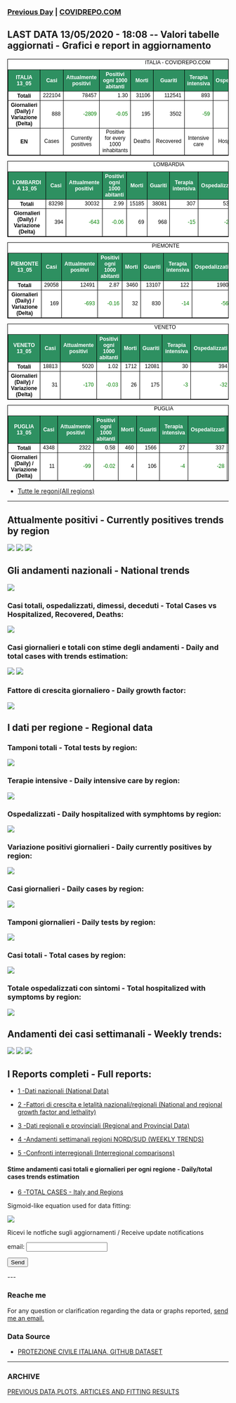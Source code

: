 <!-- start -->
### [Previous Day](/index_12_05.md) | <a href="https://marcelchiarello.github.io/showdata/">COVIDREPO.COM</a>
## LAST DATA 13/05/2020 - 18:08 -- Valori tabelle aggiornati - Grafici e report in aggiornamento

<table style=" color:black; font-size:12; font-family:arial; text-align:center; " cellpadding="2.5" cellspacing="0" border="1" bordercolor="black" bgcolor="#FFFFFF">
<caption>ITALIA - COVIDREPO.COM</caption>
<tr style="color:#FFFFFF;background:#2E9061">
<th>ITALIA 13_05</th>
<th>Casi</th>
<th>Attualmente positivi</th>
<th>Positivi ogni 1000 abitanti</th>
<th>Morti</th>
<th>Guariti</th>
<th>Terapia intensiva</th>
<th>Ospedalizzati</th>
<th>Ricoverati con sintomi</th>
<th>Isolamento domiciliare</th>
<th>Tamponi</th>
</tr>
<tr>
<th>Totali</th>
<td align="right"> 222104</td>
<td align="right"> 78457</td>
<td align="right"> 1.30</td>
<td align="right"> 31106</td>
<td align="right"> 112541</td>
<td align="right"> 893</td>
<td align="right"> 13065</td>
<td align="right"> 12172</td>
<td align="right"> 65392</td>
<td align="right"> 2735628</td>
</tr>
<tr>
<th>Giornalieri (Daily) / Variazione (Delta)</th>
<td align="right"> 888</td>
<td align="right" style=" color:green; "> -2809</td>
<td align="right" style=" color:green; "> -0.05</td>
<td align="right"> 195</td>
<td align="right"> 3502</td>
<td align="right" style=" color:green; "> -59</td>
<td align="right" style=" color:green; "> -752</td>
<td align="right" style=" color:green; "> -693</td>
<td align="right" style=" color:green; "> -2057</td>
<td align="right"> 61973</td>
</tr>
<tr>
<th>EN</th>
<td>Cases</td>
<td>Currently positives</td>
<td>Positive for every 1000 inhabitants</td>
<td>Deaths</td>
<td>Recovered</td>
<td>Intensive care</td>
<td>Hospitalized</td>
<td>Hospitalized with symptoms</td>
<td>Home isolation</td>
<td>Tests</td>
</tr>
</table>

<table style=" color:black; font-size:12; font-family:arial; text-align:center; " cellpadding="2.5" cellspacing="0" border="1" bordercolor="black" bgcolor="#FFFFFF">
<caption>LOMBARDIA</caption>
<tr style="color:#FFFFFF;background:#2E9061">
<th>LOMBARDIA 13_05</th>
<th>Casi</th>
<th>Attualmente positivi</th>
<th>Positivi ogni 1000 abitanti</th>
<th>Morti</th>
<th>Guariti</th>
<th>Terapia intensiva</th>
<th>Ospedalizzati</th>
<th>Ricoverati con sintomi</th>
<th>Isolamento domiciliare</th>
<th>Tamponi</th>
</tr>
<tr>
<th>Totali</th>
<td align="right"> 83298</td>
<td align="right"> 30032</td>
<td align="right"> 2.99</td>
<td align="right"> 15185</td>
<td align="right"> 38081</td>
<td align="right"> 307</td>
<td align="right"> 5314</td>
<td align="right"> 5007</td>
<td align="right"> 24718</td>
<td align="right"> 524163</td>
</tr>
<tr>
<th>Giornalieri (Daily) / Variazione (Delta)</th>
<td align="right"> 394</td>
<td align="right" style=" color:green; "> -643</td>
<td align="right" style=" color:green; "> -0.06</td>
<td align="right"> 69</td>
<td align="right"> 968</td>
<td align="right" style=" color:green; "> -15</td>
<td align="right" style=" color:green; "> -230</td>
<td align="right" style=" color:green; "> -215</td>
<td align="right" style=" color:green; "> -413</td>
<td align="right"> 10919</td>
</tr>
</table>

<table style=" color:black; font-size:12; font-family:arial; text-align:center; " cellpadding="2.5" cellspacing="0" border="1" bordercolor="black" bgcolor="#FFFFFF">
<caption>PIEMONTE</caption>
<tr style="color:#FFFFFF;background:#2E9061">
<th>PIEMONTE 13_05</th>
<th>Casi</th>
<th>Attualmente positivi</th>
<th>Positivi ogni 1000 abitanti</th>
<th>Morti</th>
<th>Guariti</th>
<th>Terapia intensiva</th>
<th>Ospedalizzati</th>
<th>Ricoverati con sintomi</th>
<th>Isolamento domiciliare</th>
<th>Tamponi</th>
</tr>
<tr>
<th>Totali</th>
<td align="right"> 29058</td>
<td align="right"> 12491</td>
<td align="right"> 2.87</td>
<td align="right"> 3460</td>
<td align="right"> 13107</td>
<td align="right"> 122</td>
<td align="right"> 1980</td>
<td align="right"> 1858</td>
<td align="right"> 10511</td>
<td align="right"> 224788</td>
</tr>
<tr>
<th>Giornalieri (Daily) / Variazione (Delta)</th>
<td align="right"> 169</td>
<td align="right" style=" color:green; "> -693</td>
<td align="right" style=" color:green; "> -0.16</td>
<td align="right"> 32</td>
<td align="right"> 830</td>
<td align="right" style=" color:green; "> -14</td>
<td align="right" style=" color:green; "> -56</td>
<td align="right" style=" color:green; "> -42</td>
<td align="right" style=" color:green; "> -637</td>
<td align="right"> 6717</td>
</tr>
</table>

<table style=" color:black; font-size:12; font-family:arial; text-align:center; " cellpadding="2.5" cellspacing="0" border="1" bordercolor="black" bgcolor="#FFFFFF">
<caption>VENETO</caption>
<tr style="color:#FFFFFF;background:#2E9061">
<th>VENETO 13_05</th>
<th>Casi</th>
<th>Attualmente positivi</th>
<th>Positivi ogni 1000 abitanti</th>
<th>Morti</th>
<th>Guariti</th>
<th>Terapia intensiva</th>
<th>Ospedalizzati</th>
<th>Ricoverati con sintomi</th>
<th>Isolamento domiciliare</th>
<th>Tamponi</th>
</tr>
<tr>
<th>Totali</th>
<td align="right"> 18813</td>
<td align="right"> 5020</td>
<td align="right"> 1.02</td>
<td align="right"> 1712</td>
<td align="right"> 12081</td>
<td align="right"> 30</td>
<td align="right"> 394</td>
<td align="right"> 364</td>
<td align="right"> 4626</td>
<td align="right"> 463154</td>
</tr>
<tr>
<th>Giornalieri (Daily) / Variazione (Delta)</th>
<td align="right"> 31</td>
<td align="right" style=" color:green; "> -170</td>
<td align="right" style=" color:green; "> -0.03</td>
<td align="right"> 26</td>
<td align="right"> 175</td>
<td align="right" style=" color:green; "> -3</td>
<td align="right" style=" color:green; "> -32</td>
<td align="right" style=" color:green; "> -29</td>
<td align="right" style=" color:green; "> -138</td>
<td align="right"> 8965</td>
</tr>
</table>

<table style=" color:black; font-size:12; font-family:arial; text-align:center; " cellpadding="2.5" cellspacing="0" border="1" bordercolor="black" bgcolor="#FFFFFF">
<caption>PUGLIA</caption>
<tr style="color:#FFFFFF;background:#2E9061">
<th>PUGLIA 13_05</th>
<th>Casi</th>
<th>Attualmente positivi</th>
<th>Positivi ogni 1000 abitanti</th>
<th>Morti</th>
<th>Guariti</th>
<th>Terapia intensiva</th>
<th>Ospedalizzati</th>
<th>Ricoverati con sintomi</th>
<th>Isolamento domiciliare</th>
<th>Tamponi</th>
</tr>
<tr>
<th>Totali</th>
<td align="right"> 4348</td>
<td align="right"> 2322</td>
<td align="right"> 0.58</td>
<td align="right"> 460</td>
<td align="right"> 1566</td>
<td align="right"> 27</td>
<td align="right"> 337</td>
<td align="right"> 310</td>
<td align="right"> 1985</td>
<td align="right"> 83713</td>
</tr>
<tr>
<th>Giornalieri (Daily) / Variazione (Delta)</th>
<td align="right"> 11</td>
<td align="right" style=" color:green; "> -99</td>
<td align="right" style=" color:green; "> -0.02</td>
<td align="right"> 4</td>
<td align="right"> 106</td>
<td align="right" style=" color:green; "> -4</td>
<td align="right" style=" color:green; "> -28</td>
<td align="right" style=" color:green; "> -24</td>
<td align="right" style=" color:green; "> -71</td>
<td align="right"> 2221</td>
</tr>
</table>

- [Tutte le regoni(All regions)](/Tables/regionsTable_13_05.md)

---

## Attualmente positivi - Currently positives trends by region
<img src="https://covidrepo.com/RUN_12_05/RUN4/RUN_INTEREGION_16.png">
<img src="https://covidrepo.com/RUN_12_05/RUN4/RUN_INTEREGION_17.png">
<img src="https://covidrepo.com/RUN_12_05/RUN4/RUN_INTEREGION_18.png">

## Gli andamenti nazionali - National trends
<img src="https://marcelchiarello.github.io/showdata/RUN_12_05/RUN0/RUN_DATA_ITALIA_01.png">

### Casi totali, ospedalizzati, dimessi, deceduti - Total Cases vs Hospitalized, Recovered, Deaths:
<img src="https://marcelchiarello.github.io/showdata/RUN_12_05/RUN0/RUN_DATA_ITALIA_02.png">

### Casi giornalieri e totali con stime degli andamenti - Daily and total cases with trends estimation:
<img src="https://marcelchiarello.github.io/showdata/RUN_12_05/RUN1/RUN_DATA_FIT_TOTAL_CASES_ITALY_REGIONS_01.png">
<img src="https://marcelchiarello.github.io/showdata/RUN_12_05/RUN1/RUN_DATA_FIT_TOTAL_CASES_ITALY_REGIONS_02.png">

### Fattore di crescita giornaliero - Daily growth factor:
<img src="https://marcelchiarello.github.io/showdata/RUN_12_05/RUN6/RUN_FACTORS_01.png">

## I dati per regione - Regional data

### Tamponi totali - Total tests by region:
<img src="https://marcelchiarello.github.io/showdata/RUN_12_05/RUN4/RUN_INTEREGION_02.png">

### Terapie intensive - Daily intensive care by region:
<img src="https://marcelchiarello.github.io/showdata/RUN_12_05/RUN4/RUN_INTEREGION_13.png">

### Ospedalizzati - Daily hospitalized with symphtoms by region:
<img src="https://marcelchiarello.github.io/showdata/RUN_12_05/RUN4/RUN_INTEREGION_14.png">

### Variazione positivi giornalieri - Daily currently positives by region:
<img src="https://marcelchiarello.github.io/showdata/RUN_12_05/RUN4/RUN_INTEREGION_15.png">

### Casi giornalieri - Daily cases by region:
<img src="https://marcelchiarello.github.io/showdata/RUN_12_05/RUN4/RUN_INTEREGION_11.png">

### Tamponi giornalieri - Daily tests by region:
<img src="https://marcelchiarello.github.io/showdata/RUN_12_05/RUN4/RUN_INTEREGION_12.png">

### Casi totali - Total cases by region:
<img src="https://marcelchiarello.github.io/showdata/RUN_12_05/RUN4/RUN_INTEREGION_01.png">

### Totale ospedalizzati con sintomi - Total hospitalized with symptoms by region:
<img src="https://marcelchiarello.github.io/showdata/RUN_12_05/RUN4/RUN_INTEREGION_05.png">

## Andamenti dei casi settimanali - Weekly trends:
<img src="https://marcelchiarello.github.io/showdata/RUN_12_05/RUN5/RUN_NEWTRENDS_01.png">
<img src="https://marcelchiarello.github.io/showdata/RUN_12_05/RUN5/RUN_NEWTRENDS_02.png">
<img src="https://marcelchiarello.github.io/showdata/RUN_12_05/RUN5/RUN_NEWTRENDS_03.png">

## I Reports completi - Full reports:

- [1 -Dati nazionali (National Data)](/RUN_12_05/RUN0/RUN.html)

- [2 -Fattori di crescita e letalità nazionali/regionali (National and regional growth factor and lethality)](/RUN_12_05/RUN6/RUN.html)

- [3 -Dati regionali e provinciali (Regional and Provincial Data)](/RUN_12_05/RUN2/RUN.html)

- [4 -Andamenti settimanali regioni NORD/SUD (WEEKLY TRENDS)](/RUN_12_05/RUN5/RUN.html)

- [5 -Confronti interregionali (Interregional comparisons)](/RUN_12_05/RUN4/RUN.html)

#### Stime andamenti casi totali e giornalieri per ogni regione - Daily/total cases trends estimation

- [6 -TOTAL CASES - Italy and Regions](/RUN_12_05/RUN1/RUN.html)

Sigmoid-like equation used for data fitting:

<img src="https://latex.codecogs.com/svg.latex?Sig = \frac{a}{e^{b(x+c)} + a_1e^{b_1(x+c_1)} - d}" border="0"/>

Ricevi le notfiche sugli aggiornamenti / Receive update notifications
<form
action="https://formspree.io/mgenvwep"
method="POST"
>
<label>
email:
<input type="text" name="_replyto">
</label>

<!-- your other form fields go here -->

<button type="submit">Send</button>
</form>
---

### Reache me

For any question or clarification regarding the data or graphs reported, <a href="mailto:marcello.chiarello@outlook.com">send me an email.</a>



### Data Source

- [PROTEZIONE CIVILE ITALIANA, GITHUB DATASET](https://github.com/pcm-dpc/COVID-19)

---

### ARCHIVE
[PREVIOUS DATA,PLOTS, ARTICLES AND FITTING RESULTS](/archive.md)
